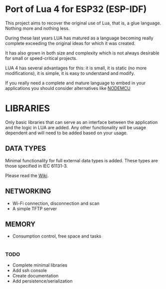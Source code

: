 # Port of Lua 4 for ESP32 (ESP-IDF)

This project aims to recover the original use of Lua, that is, a glue language. Nothing more and nothing less.

During these last years LUA has matured as a language becoming really complete exceeding the original ideas for which it was created.

It has also grown in both size and complexity which is not always desirable for small or speed-critical projects.

LUA 4 has several advantages for this: it is small, it is static (no more modifications), it is simple, it is easy to understand and modify.

If you really need a complete and mature language to embed in your applications you should consider alternatives like [NODEMCU](https://nodemcu.readthedocs.io/en/release/)

# LIBRARIES

Only basic libraries that can serve as an interface between the application and the logic in LUA are added. Any other functionality will be usage dependent and will need to be added based on your usage.

## DATA TYPES
Minimal functionality for full external data types is added. These types are those specified in IEC 61131-3.<p>
Please read the [Wiki](https://github.com/hiperiondev/esp32_lua_glue/wiki).

## NETWORKING
- Wi-Fi connection, disconnection and scan
- A simple TFTP server

## MEMORY
- Consumption control, free space and tasks

#
### TODO
- Complete minimal libraries
- Add ssh console
- Create documentation
- Add persistence/serialization 

